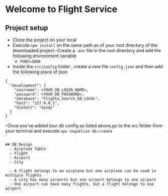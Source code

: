 # Welcome to Flight Service

## Project setup

- Clone the project on your local
- Execute `npm install` on the same path as of your root directory of the downloaded project
  -Create a `.env` file in the root directory and add the following environment variable
  - `PORT=3000`
- Inside the `src/config` folder , create a new file `config.json` and then add the following piece of json

```
{
  "development": {
    "username": <YOUR_DB_LOGIN_NAME>,
    "password": <YOUR_DB_PASSWORD>,
    "database": "Flights_Search_DB_LOCAL",
    "host": "127.0.0.1",
    "dialect": "mysql"
  }
}

```

-Once you've added tour db config as listed above,go to the src folder from your terminal and execute `npx sequelize db:create`

```

## DB Design
  - Airplane Table
  - Flight
  - Airport
  - City

  - A flight belongs to an airplane but one airplane can be used in multiple flights
  - A city has many airports but one airport belongs to one airport
  - One airport can have many flights, but a flight belongs to one airport
```
